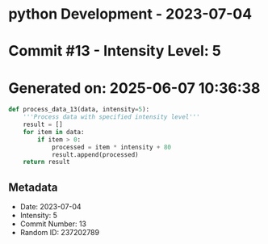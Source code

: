 ﻿# python Development - 2023-07-04
# Commit #13 - Intensity Level: 5
# Generated on: 2025-06-07 10:36:38
```python
def process_data_13(data, intensity=5):
    '''Process data with specified intensity level'''
    result = []
    for item in data:
        if item > 0:
            processed = item * intensity + 80
            result.append(processed)
    return result
```
## Metadata
- Date: 2023-07-04
- Intensity: 5
- Commit Number: 13
- Random ID: 237202789
